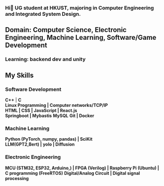 ### Hi👋 UG student at HKUST, majoring in Computer Engineering and Integrated System Design. 
## **Domain**: Computer Science, Electronic Engineering, Machine Learning, Software/Game Development
### **Learning**: backend dev and unity
## **My Skills**
### **Software Development**
**C++**  |  **C**  
**Linux Programming  |  Computer networks/TCP/IP**  
**HTML  |  CSS  |  JavaScript  |  React.js**  
**Springboot  |  Mybastis**
**MySQL**
**Git  |  Docker**
### **Machine Learning**
**Python (PyTorch, numpy, pandas)  |  SciKit**  
**LLM(GPT2,Bert)  |  yolo  |  Diffusion**  
### **Electronic Engineering**
**MCU (STM32, ESP32, Arduino,)  |  FPGA (Verilog)  |  Raspberry Pi (Ubuntu)  |  C programming (FreeRTOS)**
**Digital/Analog Circuit  |  Digital signal processing**

